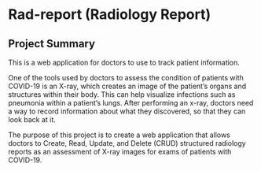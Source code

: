 # Rad-report (Radiology Report)

## Project Summary

This is a web application for doctors to use to track patient information.

One of the tools used by doctors to assess the condition of patients with COVID-19 is an X-ray, which creates an image of the patient’s organs and structures within their body. This can help visualize infections such as pneumonia within a patient’s lungs. After performing an x-ray, doctors need a way to record information about what they discovered, so that they can look back at it.

The purpose of this project is to create a web application that allows doctors to Create, Read, Update, and Delete (CRUD) structured radiology reports as an assessment of X-ray images for exams of patients with COVID-19.
